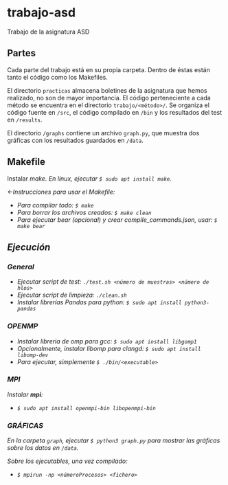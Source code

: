 # trabajo-asd
Trabajo de la asignatura ASD

## Partes

Cada parte del trabajo está en su propia carpeta.
Dentro de éstas están tanto el código como los Makefiles.

El directorio `practicas` almacena boletines de la asignatura que hemos realizado, no son de mayor importancia.
El código perteneciente a cada método se encuentra en el directorio `trabajo/<método>/`.
Se organiza el código fuente en `/src`, el código compilado en `/bin` y los resultados del test en `/results`.

El directorio `/graphs` contiene un archivo `graph.py`, que muestra dos gráficas con los resultados guardados en `/data`.

## Makefile

Instalar <em>make<em>.
En linux, ejecutar `$ sudo apt install make`.

<-Instrucciones para usar el Makefile:
- Para compilar todo: `$ make`
- Para borrar los archivos creados: `$ make clean`
- Para ejecutar bear (opcional) y crear compile_commands.json, usar: `$ make bear`

## Ejecución

### General
- Ejecutar script de test:  `./test.sh <número de muestras> <número de hlos>`
- Ejecutar script de limpieza: `./clean.sh`
- Instalar librerías Pandas para python: `$ sudo apt install python3-pandas`

### OPENMP

- Instalar libreria de omp para gcc:  `$ sudo apt install libgomp1`
- Opcionalmente, instalar libomp para clangd:  `$ sudo apt install libomp-dev`
- Para ejecutar, simplemente `$ ./bin/<executable>`

### MPI

Instalar **mpi**:

- `$ sudo apt install openmpi-bin libopenmpi-bin`

### GRÁFICAS

En la carpeta `graph`, ejecutar `$ python3 graph.py` para mostrar las gráficas sobre los datos en `/data`.

Sobre los ejecutables, una vez compilado:

- `$ mpirun -np <númeroProcesos> <fichero>`
